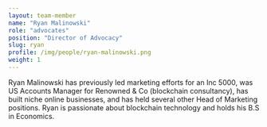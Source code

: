 ```yaml
---
layout: team-member
name: "Ryan Malinowski"
role: "advocates"
position: "Director of Advocacy"
slug: ryan
profile: /img/people/ryan-malinowski.png
weight: 1
---
```


Ryan Malinowski has previously led marketing efforts for an Inc 5000, was US Accounts Manager for Renowned & Co (blockchain consultancy), has built niche online businesses, and has held several other Head of Marketing positions. Ryan is passionate about blockchain technology and holds his B.S in Economics.